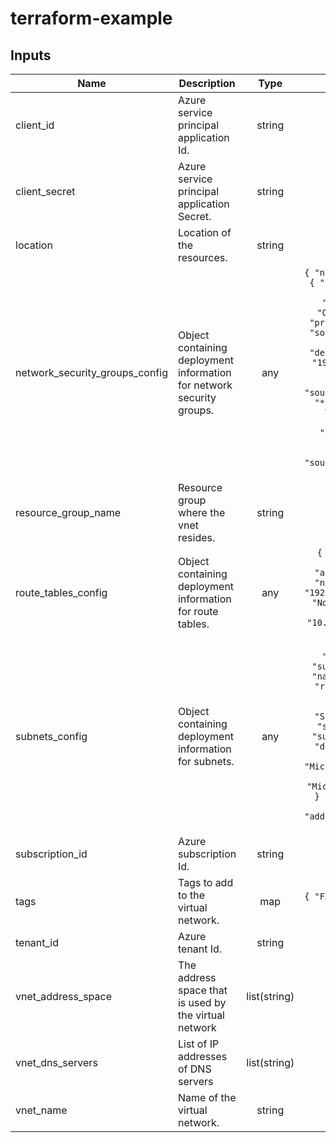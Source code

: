 # terraform-example

<!-- BEGINNING OF PRE-COMMIT-TERRAFORM DOCS HOOK -->
## Inputs

| Name | Description | Type | Default | Required |
|------|-------------|:----:|:-----:|:-----:|
| client\_id | Azure service principal application Id. | string | n/a | yes |
| client\_secret | Azure service principal application Secret. | string | n/a | yes |
| location | Location of the resources. | string | `"canadacentral"` | no |
| network\_security\_groups\_config | Object containing deployment information for network security groups. | any | `{ "nsg1": [ { "name": "nsg-1", "security_rules": [ { "access": "Allow", "description": "My Test 1", "destination_address_prefix": "*", "destination_port_range": "*", "direction": "Outbound", "name": "test1", "priority": 101, "protocol": "Tcp", "source_address_prefix": "*", "source_port_range": "*" }, { "access": "Allow", "description": "My Test 2", "destination_address_prefixes": [ "192.168.1.5", "192.168.1.6" ], "destination_port_range": "*", "direction": "Outbound", "name": "test2", "priority": 102, "protocol": "Tcp", "source_address_prefix": "*", "source_port_range": "*" }, { "access": "Allow", "description": "My Test 3", "destination_address_prefixes": [ "192.168.1.5", "192.168.1.6" ], "destination_port_ranges": [ "22", "3389" ], "direction": "Outbound", "name": "test3", "priority": 103, "protocol": "Tcp", "source_address_prefix": "*", "source_port_range": "*" } ] } ] }` | no |
| resource\_group\_name | Resource group where the vnet resides. | string | `"fxcozca1dgenrg002"` | no |
| route\_tables\_config | Object containing deployment information for route tables. | any | `{ "rt1": [ { "disable_bgp_route_propagation": false, "name": "rt1", "routes": [ { "address_prefix": "8.8.8.8/32", "name": "tmp", "next_hop_type": "None" }, { "address_prefix": "192.168.1.0/24", "name": "tmp2", "next_hop_type": "None" }, { "address_prefix": "192.168.2.0/24", "name": "tmp3", "next_hop_in_ip_address": "10.0.1.4", "next_hop_type": "VirtualAppliance" } ] } ] }` | no |
| subnets\_config | Object containing deployment information for subnets. | any | `{ "gatewaysubnet": [ { "address_prefix": "10.0.0.0/24", "name": "GatewaySubnet" } ], "subnet1": [ { "address_prefix": "10.0.1.0/24", "name": "Subnet1", "nsg_key": "nsg1", "rt_key": "rt1", "service_endpoints": [ "Microsoft.Sql", "Microsoft.Storage" ] } ], "subnet2": [ { "address_prefix": "10.0.2.0/24", "name": "Subnet2", "nsg_key": "nsg1", "rt_key": "rt1", "service_endpoints": [ "Microsoft.Sql" ] } ], "subnet3": [ { "address_prefix": "10.0.3.0/24", "delegation": [ { "name": "acctestdelegation", "service_delegation": [ { "actions": [ "Microsoft.Network/virtualNetworks/subnets/action" ], "name": "Microsoft.ContainerInstance/containerGroups" } ] } ], "name": "Subnet3", "service_endpoints": [ "Microsoft.Sql" ] } ], "subnet4": [ { "address_prefix": "10.0.4.0/24", "name": "subnet4" } ] }` | no |
| subscription\_id | Azure subscription Id. | string | n/a | yes |
| tags | Tags to add to the virtual network. | map | `{ "FXDepartment": "Cloud", "FXOwner": "Test user", "FXProjet": "FXCO" }` | no |
| tenant\_id | Azure tenant Id. | string | n/a | yes |
| vnet\_address\_space | The address space that is used by the virtual network | list(string) | `[ "10.0.0.0/16" ]` | no |
| vnet\_dns\_servers | List of IP addresses of DNS servers | list(string) | `[ "8.8.8.8", "8.8.4.4" ]` | no |
| vnet\_name | Name of the virtual network. | string | `"fxcozca1dgenvn001"` | no |

<!-- END OF PRE-COMMIT-TERRAFORM DOCS HOOK -->
